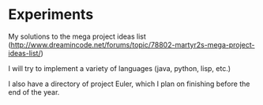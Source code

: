 Experiments
===========

My solutions to the mega project ideas list (http://www.dreamincode.net/forums/topic/78802-martyr2s-mega-project-ideas-list/)

I will try to implement a variety of languages (java, python, lisp, etc.)

I also have a directory of project Euler, which I plan on finishing before the end of the year.
